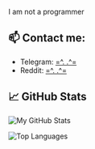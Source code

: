 I am not a programmer


## 📫 Contact me:

- Telegram: [=^. .^=](https://t.me/theMARSai)
- Reddit: [=^. .^=](https://www.reddit.com/user/SwimmingCode9981/?utm_source=share&utm_medium=web3x&utm_name=web3xcss&utm_term=1&utm_content=share_button)

## 📈 GitHub Stats

![My GitHub Stats](https://github-readme-stats.vercel.app/api?username=jahamars&show_icons=true&theme=dracula)

![Top Languages](https://github-readme-stats.vercel.app/api/top-langs/?username=jahamars&layout=compact&theme=dracula)
